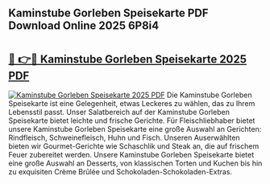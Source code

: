 ## Kaminstube Gorleben Speisekarte PDF Download Online 2025 6P8i4

# <h2><a href="http://gccyc5.nevu.top/?p=Kaminstube+Gorleben+Speisekarte">🔗 👉🔴 Kaminstube Gorleben Speisekarte 2025 PDF</a></h2>

[![Kaminstube Gorleben Speisekarte 2025 PDF](https://i.imgur.com/dBaPXMq.png)](http://gccyc5.nevu.top/?p=Kaminstube+Gorleben+Speisekarte)
Die Kaminstube Gorleben Speisekarte ist eine Gelegenheit, etwas Leckeres zu wählen, das zu Ihrem Lebensstil passt. Unser Salatbereich auf der Kaminstube Gorleben Speisekarte bietet leichte und frische Gerichte. Für Fleischliebhaber bietet unsere Kaminstube Gorleben Speisekarte eine große Auswahl an Gerichten: Rindfleisch, Schweinefleisch, Huhn und Fisch. Unseren Auserwählten bieten wir Gourmet-Gerichte wie Schaschlik und Steak an, die auf frischem Feuer zubereitet werden. Unsere Kaminstube Gorleben Speisekarte bietet eine große Auswahl an Desserts, von klassischen Torten und Kuchen bis hin zu exquisiten Crème Brûlée und Schokoladen-Schokoladen-Extras.
